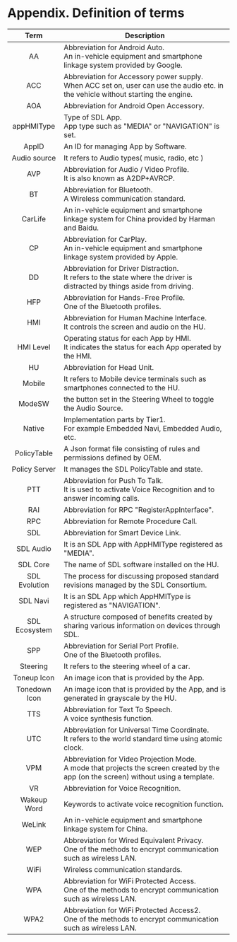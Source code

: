 # Appendix. Definition of terms

| Term          | Description |
| :-:           | ---         |
| AA            |Abbreviation for Android Auto.<br>An in-vehicle equipment and smartphone linkage system provided by Google.|
| ACC           |Abbreviation for Accessory power supply.<br>When ACC set on, user can use the audio etc. in the vehicle without starting the engine.|
| AOA           |Abbreviation for Android Open Accessory.|
| appHMIType    |Type of SDL App.<br>App type such as "MEDIA" or "NAVIGATION" is set.|
| AppID         |An ID for managing App by Software.|
| Audio source  |It refers to Audio types( music, radio, etc )|
| AVP           |Abbreviation for Audio / Video Profile.<br>It is also known as A2DP+AVRCP.|
| BT            |Abbreviation for Bluetooth.<br>A Wireless communication standard.|
| CarLife       |An in-vehicle equipment and smartphone linkage system for China provided by Harman and Baidu.|
| CP            |Abbreviation for CarPlay.<br>An in-vehicle equipment and smartphone linkage system provided by Apple.|
| DD            |Abbreviation for Driver Distraction.<br>It refers to the state where the driver is distracted by things aside from driving.|
| HFP           |Abbreviation for Hands-Free Profile.<br>One of the Bluetooth profiles.|
| HMI           |Abbreviation for Human Machine Interface.<br>It controls the screen and audio on the HU.|
| HMI Level     |Operating status for each App by HMI.<br>It indicates the status for each App operated by the HMI.|
| HU            |Abbreviation for Head Unit.|
| Mobile        |It refers to Mobile device terminals such as smartphones connected to the HU.|
| ModeSW        |the button set in the Steering Wheel to toggle the Audio Source.|
| Native        |Implementation parts by Tier1.<br>For example Embedded Navi, Embedded Audio, etc.|
| PolicyTable   |A Json format file consisting of rules and permissions defined by OEM.|
| Policy Server |It manages the SDL PolicyTable and state.|
| PTT           |Abbreviation for Push To Talk.<br>It is used to activate Voice Recognition and to answer incoming calls.|
| RAI           |Abbreviation for RPC "RegisterAppInterface".|
| RPC           |Abbreviation for Remote Procedure Call.|
| SDL           |Abbreviation for Smart Device Link.|
| SDL Audio     |It is an SDL App with AppHMIType registered as "MEDIA".|
| SDL Core      |The name of SDL software installed on the HU.|
| SDL Evolution |The process for discussing proposed standard revisions managed by the SDL Consortium.|
| SDL Navi      |It is an SDL App which AppHMIType is registered as "NAVIGATION".|
| SDL Ecosystem |A structure composed of benefits created by sharing various information on devices through SDL.|
| SPP           |Abbreviation for Serial Port Profile.<br>One of the Bluetooth profiles.|
| Steering      |It refers to the steering wheel of a car.|
| Toneup Icon   |An image icon that is provided by the App.|
| Tonedown Icon |An image icon that is provided by the App, and is generated in grayscale by the HU.|
| TTS           |Abbreviation for Text To Speech.<br>A voice synthesis function.|
| UTC           |Abbreviation for Universal Time Coordinate.<br>It refers to the world standard time using atomic clock.|
| VPM           |Abbreviation for Video Projection Mode.<br>A mode that projects the screen created by the app (on the screen) without using a template.|
| VR            |Abbreviation for Voice Recognition.|
| Wakeup Word   |Keywords to activate voice recognition function.|
| WeLink        |An in-vehicle equipment and smartphone linkage system for China.|
| WEP           |Abbreviation for Wired Equivalent Privacy.<br>One of the methods to encrypt communication such as wireless LAN.|
| WiFi          |Wireless communication standards.|
| WPA           |Abbreviation for WiFi Protected Access.<br>One of the methods to encrypt communication such as wireless LAN.|
| WPA2          |Abbreviation for WiFi Protected Access2.<br>One of the methods to encrypt communication such as wireless LAN.|












































